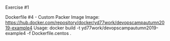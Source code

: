 Exercise #1

Dockerfile #4 - Custom Packer Image
Image: https://hub.docker.com/repository/docker/yd77work/devopscampautumn2019-example4
Usage: docker build -t yd77work/devopscampautumn2019-example4 -f Dockerfile.centos .